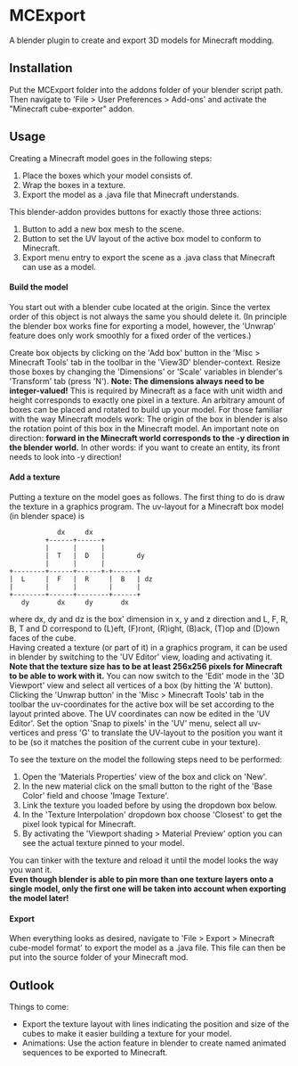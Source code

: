 # MCExport
A blender plugin to create and export 3D models for Minecraft modding.

## Installation
Put the MCExport folder into the addons folder of your blender script path. Then navigate to 
'File > User Preferences > Add-ons' and activate the "Minecraft cube-exporter" addon.

## Usage
Creating a Minecraft model goes in the following steps:
1. Place the boxes which your model consists of.
2. Wrap the boxes in a texture.
3. Export the model as a .java file that Minecraft understands.

This blender-addon provides buttons for exactly those three actions:
1. Button to add a new box mesh to the scene.
2. Button to set the UV layout of the active box model to conform to Minecraft.
3. Export menu entry to export the scene as a .java class that Minecraft can use as a model.

#### Build the model
You start out with a blender cube located at the origin.
Since the vertex order of this object is not always the same you should delete it.
(In principle the blender box works fine for exporting a model, however, the 'Unwrap' feature 
does only work smoothly for a fixed order of the vertices.)

Create box objects by clicking on the 'Add box' button in the 'Misc > Minecraft Tools' tab in 
the toolbar in the 'View3D' blender-context.
Resize those boxes by changing the 'Dimensions' or 'Scale' variables in blender's 'Transform' tab 
(press 'N').
**Note: The dimensions always need to be integer-valued!**
This is required by Minecraft as a face with unit width and height corresponds to exactly one 
pixel in a texture.
An arbitrary amount of boxes can be placed and rotated to build up your model.
For those familiar with the way Minecraft models work: The origin of the box in blender is also 
the rotation point of this box in the Minecraft model.
An important note on direction: **forward in the Minecraft world corresponds to the -y direction 
in the blender world.**
In other words: if you want to create an entity, its front needs to look into -y direction!

#### Add a texture
Putting a texture on the model goes as follows.
The first thing to do is draw the texture in a graphics program.
The uv-layout for a Minecraft box model (in blender space) is  
```
            dx     dx
         +------+------+
         |      |      |
         |  T   |  D   |        dy
         |      |      |
+--------+------+------+-+------+
|  L     |  F   |  R     |  B   | dz
|        |      |        |      |
+--------+------+--------+------+
   dy       dx     dy       dx
```
where dx, dy and dz is the box' dimension in x, y and z direction and L, F, R, B, T and D 
correspond to (L)eft, (F)ront, (R)ight, (B)ack, (T)op and (D)own faces of the cube.  
Having created a texture (or part of it) in a graphics program, it can be used in blender by 
switching to the 'UV Editor' view, loading and activating it.
**Note that the texture size has to be at least 256x256 pixels for Minecraft to be able to work 
with it.**
You can now switch to the 'Edit' mode in the '3D Viewport' view and select all vertices of a 
box (by hitting the 'A' button).
Clicking the 'Unwrap button' in the 'Misc > Minecraft Tools' tab in the toolbar the 
uv-coordinates for the active box will be set according to the layout printed above.
The UV coordinates can now be edited in the 'UV Editor'.
Set the option 'Snap to pixels' in the 'UV' menu, select all uv-vertices and press 'G' to 
translate the UV-layout to the position you want it to be (so it matches the position of the 
current cube in your texture).

To see the texture on the model the following steps need to be performed:
1. Open the 'Materials Properties' view of the box and click on 'New'.
2. In the new material click on the small button to the right of the 'Base Color' field and 
choose 'Image Texture'.
3. Link the texture you loaded before by using the dropdown box below.
4. In the 'Texture Interpolation' dropdown box choose 'Closest' to get the pixel look typical 
for Minecraft.
5. By activating the 'Viewport shading > Material Preview' option you can see the actual texture 
pinned to your model.

You can tinker with the texture and reload it until the model looks the way you want it.  
**Even though blender is able to pin more than one texture layers onto a single model, only 
the first one will be taken into account when exporting the model later!**

#### Export
When everything looks as desired, navigate to 'File > Export > Minecraft cube-model format' 
to export the model as a .java file.
This file can then be put into the source folder of your Minecraft mod.

## Outlook
Things to come:  
- Export the texture layout with lines indicating the position and size of the cubes to make 
it easier building a texture for your model.
- Animations: Use the action feature in blender to create named animated sequences to be exported 
to Minecraft.
